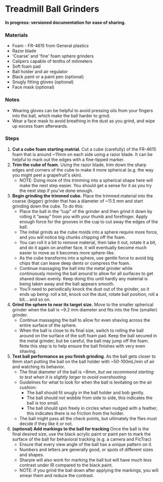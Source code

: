 Treadmill Ball Grinders
===

**In progress: versioned documentation for ease of sharing.**

### Materials
* Foam - FR-4615 from General plastics
* Razor blade
* 'Coarse' and 'fine' foam sphere grinders
* Calipers capable of tenths of milimeters
* Soft foam pad
* Ball holder and air regulator
* Black paint or a paint pen (optional)
* Snugly fitting gloves (optional)
* Face mask (optional)

### Notes
* Wearing gloves can be helpful to avoid pressing oils from your fingers into the ball, which make the ball harder to grind.
* Wear a face mask to avoid breathing in the dust as you grind, and wipe up excess foam afterwards.

### Steps
1. **Cut a cube foam starting matrial.** Cut a cube (carefully) of the FR-4615 foam that is around ~11mm on each side using a razor blade. It can be helpful to mark out the edges with a fine-tipped marker. 
1. **Trim the cube of foam.** Using the razor blade, trim down the sharp edges and corners of the cube to make it more spherical (e.g. the way you might peel a grapefruit's skin). 
	* NOTE: Doing more of this trimming into a spherical shape here will make the next step easier. You should get a sense for it as you try the next step if you’ve done enough.
1. **Begin grinding the trimmed cube.** Place the trimmed material into the coarse (bigger) grinder that has a diameter of ~11.5 mm and start grinding down the cube. To do this:
	* Place the ball in the “cup" of the grinder and then grind it down by rolling it “away” from you with your thumb and forefinger. Apply enough force for the grooves in the cup to cut away the edges of the ball.
	* The initial grinds as the cube molds into a sphere require more force, and you will notice big chunks chipping off the foam.
	* You can roll it a bit to remove material, then take it out, rotate it a bit, and do it again on another face. It will eventually become much easier to move as it becomes more sphere-like. 
	* As the cube transforms into a sphere, use gentle force to avoid big chips that can leave deep dents or compress the foam.
	* Continue massaging the ball into the metal grinder while continuously moving the ball around to allow for all surfaces to get shaved down evenly. Keep doing this until hardly any material is being taken away and the ball appears smooth.
	* You’ll need to periodically knock the dust out of the grinder, so it ends up being: roll a bit, knock out the dust, rotate ball position, roll a bit… and so on.
1. **Grind the sphere to near its target size.** Move to the smaller spherical grinder when the ball is ~9.2 mm diameter and fits into the fine (smaller) grinder. 
	* Continue massaging the ball to allow for even shaving across the entire surface of the sphere. 
	* When the ball is close to its final size, switch to rolling the ball around on the surface of the soft foam pad. Keep the ball secured in the metal grinder, but be careful, the ball may jump off the foam. Note this step is to help ensure the ball finishes with very even shaving.
1. **Test ball performance as you finish grinding**. As the ball gets closer to 9mm start putting the ball on the ball holder with ~50-100mL/min of air and watching its behavior. 
	* The final diameter of the ball is ~9mm, _but we recommend starting to test when it is slightly larger to avoid overshooting._ 
	* Guidelines for what to look for when the ball is levitating on the air cushion:
		* The ball should fit snugly in the ball holder and bob gently.
		* The ball should not wobble from side to side, this indicates the ball is too small.
		* The ball should spin freely in circles when nudged with a feather, this indicates there is no friction from the holder.
	* The ball might pass all the check points, but ultimately the flies must decide if they like it or not.
1. **(optional) Add markings to the ball for tracking** Once the ball is the final desired size, use the black acrylic paint or paint pen to mark the surface of the ball for behavioral tracking (e.g. a camera and FicTrac)
	* Ensure that every view angle of the ball has a unique pattern on it.
	* Numbers and letters are generally good, or spots of different sizes and shapes. 
	* Sharpie will also work for marking the ball but will have much less contrast under IR compared to the black paint. 
	* NOTE: if you grind the ball down after applying the markings, you will smear them and reduce the contrast.


